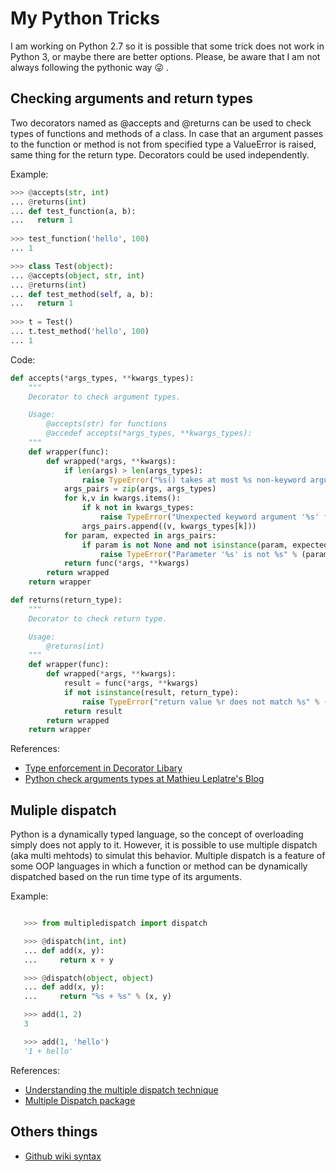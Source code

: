 # My Python Tricks

I am working on Python 2.7 so it is possible that some trick does not work in Python 3, or maybe there are better options. Please, be aware that I am not always following the pythonic way :stuck_out_tongue_winking_eye: .

## Checking arguments and return types

Two decorators named as @accepts and @returns can be used to check types of functions and methods of a class. In case that an argument passes to the function or method is not from specified type a ValueError is raised, same thing for the return type. Decorators could be used independently.

Example:

```python
>>> @accepts(str, int)
... @returns(int)
... def test_function(a, b):
...   return 1
 
>>> test_function('hello', 100)
... 1

>>> class Test(object):
... @accepts(object, str, int)
... @returns(int)
... def test_method(self, a, b):
...   return 1
    
>>> t = Test()
... t.test_method('hello', 100)
... 1
```

Code:
```python  
def accepts(*args_types, **kwargs_types):
    """
    Decorator to check argument types.

    Usage:
        @accepts(str) for functions
        @accedef accepts(*args_types, **kwargs_types):
    """
    def wrapper(func):
        def wrapped(*args, **kwargs):
            if len(args) > len(args_types):
                raise TypeError("%s() takes at most %s non-keyword arguments (%s given)" % (func.__name__, len(args_types), len(args)))
            args_pairs = zip(args, args_types)
            for k,v in kwargs.items():
                if k not in kwargs_types:
                    raise TypeError("Unexpected keyword argument '%s' for %s()" % (k, func.__name__))
                args_pairs.append((v, kwargs_types[k]))
            for param, expected in args_pairs:
                if param is not None and not isinstance(param, expected):
                    raise TypeError("Parameter '%s' is not %s" % (param, expected.__name__))
            return func(*args, **kwargs)
        return wrapped
    return wrapper

def returns(return_type):
    """
    Decorator to check return type.

    Usage:
        @returns(int)
    """
    def wrapper(func):
        def wrapped(*args, **kwargs):
            result = func(*args, **kwargs)
            if not isinstance(result, return_type):
                raise TypeError("return value %r does not match %s" % (result, return_type))
            return result
        return wrapped
    return wrapper
```

References:
* [Type enforcement in Decorator Libary](https://wiki.python.org/moin/PythonDecoratorLibrary#Type_Enforcement_.28accepts.2Freturns.29)
* [Python check arguments types at Mathieu Leplatre's Blog](http://blog.mathieu-leplatre.info/python-check-arguments-types.html)

## Muliple dispatch

Python is a dynamically typed language, so the concept of overloading simply does not apply to it. However, it is possible to use multiple dispatch (aka multi mehtods) to simulat this behavior. Multiple dispatch is a feature of some OOP languages in which a function or method can be dynamically dispatched based on the run time type of its arguments.

Example:

```python

   >>> from multipledispatch import dispatch

   >>> @dispatch(int, int)
   ... def add(x, y):
   ...     return x + y

   >>> @dispatch(object, object)
   ... def add(x, y):
   ...     return "%s + %s" % (x, y)

   >>> add(1, 2)
   3

   >>> add(1, 'hello')
   '1 + hello'
```
   
References:
* [Understanding the multiple dispatch technique](https://en.wikipedia.org/wiki/Multiple_dispatch)
* [Multiple Dispatch package](https://github.com/mrocklin/multipledispatch)

## Others things
* [Github wiki syntax](https://help.github.com/categories/writing-on-github/)
